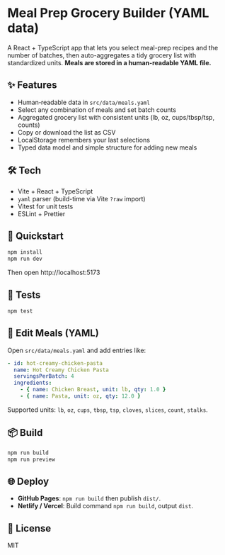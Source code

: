 # Meal Prep Grocery Builder (YAML data)

A React + TypeScript app that lets you select meal-prep recipes and the number of batches, then auto-aggregates a tidy grocery list with standardized units. **Meals are stored in a human-readable YAML file.**

## ✨ Features
- Human‑readable data in `src/data/meals.yaml`
- Select any combination of meals and set batch counts
- Aggregated grocery list with consistent units (lb, oz, cups/tbsp/tsp, counts)
- Copy or download the list as CSV
- LocalStorage remembers your last selections
- Typed data model and simple structure for adding new meals

## 🛠️ Tech
- Vite + React + TypeScript
- `yaml` parser (build-time via Vite `?raw` import)
- Vitest for unit tests
- ESLint + Prettier

## 🚀 Quickstart

```bash
npm install
npm run dev
```

Then open http://localhost:5173

## 🧪 Tests
```bash
npm test
```

## 🧩 Edit Meals (YAML)
Open `src/data/meals.yaml` and add entries like:

```yaml
- id: hot-creamy-chicken-pasta
  name: Hot Creamy Chicken Pasta
  servingsPerBatch: 4
  ingredients:
    - { name: Chicken Breast, unit: lb, qty: 1.0 }
    - { name: Pasta, unit: oz, qty: 12.0 }
```

Supported units: `lb`, `oz`, `cups`, `tbsp`, `tsp`, `cloves`, `slices`, `count`, `stalks`.

## 📦 Build
```bash
npm run build
npm run preview
```

## 🌐 Deploy
- **GitHub Pages**: `npm run build` then publish `dist/`.
- **Netlify / Vercel**: Build command `npm run build`, output `dist`.

## 📄 License
MIT
